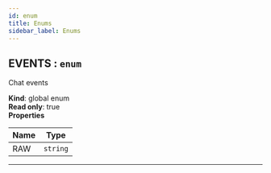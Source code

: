 ```yaml
---
id: enum
title: Enums
sidebar_label: Enums
---
```


<a name="EVENTS"></a>

## EVENTS : <code>enum</code>
Chat events

**Kind**: global enum  
**Read only**: true  
**Properties**

<table>
  <thead>
    <tr>
      <th>Name</th><th>Type</th>
    </tr>
  </thead>
  <tbody>
<tr>
    <td>RAW</td><td><code>string</code></td>
    </tr>  </tbody>
</table>


* * *

